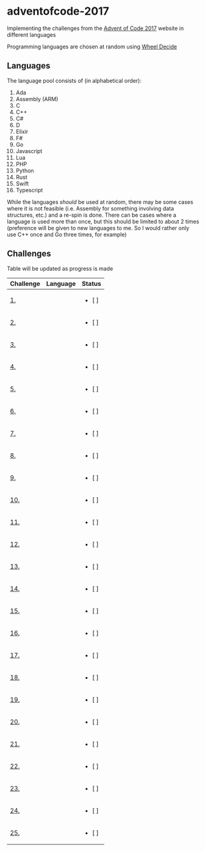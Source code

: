 # adventofcode-2017
Implementing the challenges from the [Advent of Code 2017](https://adventofcode.com/2017) website in different languages

Programming languages are chosen at random using [Wheel Decide](https://wheeldecide.com/index.php?c1=C&c2=C%2B%2B&c3=D&c4=F%23&c5=Elixir&c6=Rust&c7=Go&c8=Python&c9=PHP&c10=Javascript&c11=Typescript&c12=Assembly+%28ARM%29&c13=Assembly+%28x86%29&c14=C%23&c15=Swift&c16=Ada&c17=Lua&col=pastel&t=Programming+Languages&time=5&width=500)

## Languages

The language pool consists of (in alphabetical order):

1. Ada
2. Assembly (ARM)
3. C
4. C++
5. C#
6. D
7. Elixir
8. F#
9. Go
10. Javascript
11. Lua
12. PHP
13. Python
14. Rust
15. Swift
16. Typescript

While the languages _should_ be used at random, there may be some cases where it is not feasible (i.e. Assembly for something involving data structures, etc.) and a re-spin is done. There can be cases where a language is used more than once, but this should be limited to about 2 times (preference will be given to new languages to me. So I would rather only use C++ once and Go three times, for example)

## Challenges

Table will be updated as progress is made

| Challenge | Language | Status |
| ----- | ----- | ----- |
| [1.](https://adventofcode.com/2017/day/1) | | <ul><li>[ ] </li></ul> |
| [2.](https://adventofcode.com/2017/day/2) | | <ul><li>[ ] </li></ul> |
| [3.](https://adventofcode.com/2017/day/3) | | <ul><li>[ ] </li></ul> |
| [4.](https://adventofcode.com/2017/day/4) | | <ul><li>[ ] </li></ul> |
| [5.](https://adventofcode.com/2017/day/5) | | <ul><li>[ ] </li></ul> |
| [6.](https://adventofcode.com/2017/day/6) | | <ul><li>[ ] </li></ul> |
| [7.](https://adventofcode.com/2017/day/7) | | <ul><li>[ ] </li></ul> |
| [8.](https://adventofcode.com/2017/day/8) | | <ul><li>[ ] </li></ul> |
| [9.](https://adventofcode.com/2017/day/9) | | <ul><li>[ ] </li></ul> |
| [10.](https://adventofcode.com/2017/day/10) | | <ul><li>[ ] </li></ul> |
| [11.](https://adventofcode.com/2017/day/11) | | <ul><li>[ ] </li></ul> |
| [12.](https://adventofcode.com/2017/day/12) | | <ul><li>[ ] </li></ul> |
| [13.](https://adventofcode.com/2017/day/13) | | <ul><li>[ ] </li></ul> |
| [14.](https://adventofcode.com/2017/day/14) | | <ul><li>[ ] </li></ul> |
| [15.](https://adventofcode.com/2017/day/15) | | <ul><li>[ ] </li></ul> |
| [16.](https://adventofcode.com/2017/day/16) | | <ul><li>[ ] </li></ul> |
| [17.](https://adventofcode.com/2017/day/17) | | <ul><li>[ ] </li></ul> |
| [18.](https://adventofcode.com/2017/day/18) | | <ul><li>[ ] </li></ul> |
| [19.](https://adventofcode.com/2017/day/19) | | <ul><li>[ ] </li></ul> |
| [20.](https://adventofcode.com/2017/day/20) | | <ul><li>[ ] </li></ul> |
| [21.](https://adventofcode.com/2017/day/21) | | <ul><li>[ ] </li></ul> |
| [22.](https://adventofcode.com/2017/day/22) | | <ul><li>[ ] </li></ul> |
| [23.](https://adventofcode.com/2017/day/23) | | <ul><li>[ ] </li></ul> |
| [24.](https://adventofcode.com/2017/day/24) | | <ul><li>[ ] </li></ul> |
| [25.](https://adventofcode.com/2017/day/25) | | <ul><li>[ ] </li></ul> |
